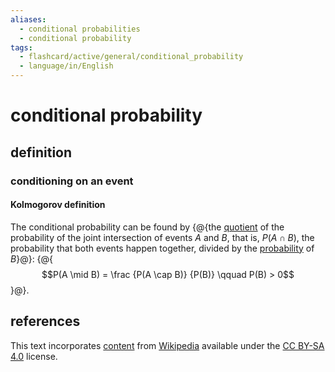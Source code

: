```yaml
---
aliases:
  - conditional probabilities
  - conditional probability
tags:
  - flashcard/active/general/conditional_probability
  - language/in/English
---
```


# conditional probability

## definition

### conditioning on an event

#### Kolmogorov definition

The conditional probability can be found by {@{the [quotient](quotient.md) of the probability of the joint intersection of events $A$ and $B$, that is, $P(A \cap B)$, the probability that both events happen together, divided by the [probability](probability.md) of $B$}@}: {@{$$P(A \mid B) = \frac {P(A \cap B)} {P(B)} \qquad P(B) > 0$$}@}.

## references

This text incorporates [content](https://en.wikipedia.org/wiki/conditional_probability) from [Wikipedia](Wikipedia.md) available under the [CC BY-SA 4.0](https://creativecommons.org/licenses/by-sa/4.0/) license.

